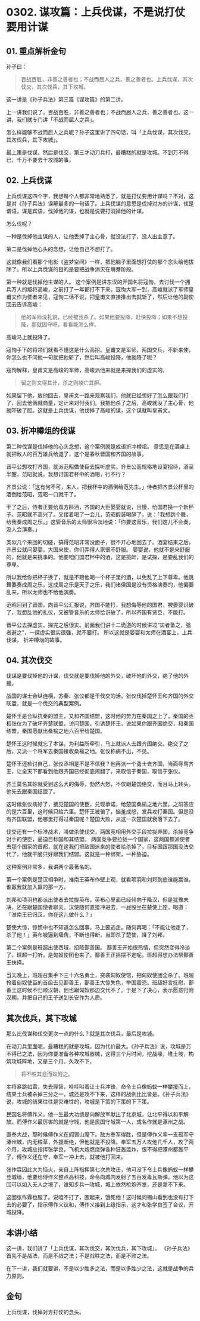 # 0302. 谋攻篇：上兵伐谋，不是说打仗要用计谋

## 01. 重点解析金句

孙子曰：

> 百战百胜，非善之善者也；不战而屈人之兵，善之善者也。上兵伐谋，其次伐交，其次伐兵，其下攻城。

这一讲是《孙子兵法》第三篇《谋攻篇》的第二讲。

上一讲我们说了，百战百胜，非善之善者也；不战而屈人之兵，善之善者也。这一讲，我们就专门讲「不战而屈人之兵」。

怎么样能够不战而屈人之兵呢？孙子这里讲了四句话，叫「上兵伐谋，其次伐交，其次伐兵，其下攻城」。

最上策是伐谋，然后是伐交，第三才动刀兵打，最糟糕的就是攻城。不到万不得已，千万不要去干攻城的事。

## 02. 上兵伐谋

上兵伐谋这四个字，我想每个人都非常地熟悉了，就是打仗要用计谋吗？不对，这是对《孙子兵法》误解最多的一句话了。上兵伐谋的意思是伐掉对方的计谋，伐是谓语，谋是宾语，伐掉他的谋，也就是说要打消掉他的计谋。

怎么伐呢？

一种是伐掉他主谋的人，让他丢掉了主心骨，就没法打了，没人出主意了。

第二是伐掉他心头的念想，让他自己不想打了。

这就像我们看那个电影《盗梦空间》一样，把他脑子里面想打仗的那个念头给他拔除了。所以上兵伐谋的目的是要把战争消灭在萌芽阶段。

第一种就是伐掉他主谋的人。 这个案例是讲东汉的开国名将寇恂，去讨伐一个拥兵万人的叛将高峻，之前打了一年都打不下来。寇恂大军一到，高峻就派了军师皇甫文作为使者来见，寇恂二话不说，把皇甫文直接推出去就斩了，然后让他的副使回去告诉高峻：

> 他的军师没礼貌，已经被我杀了。如果他要投降，赶快投降；如果不想投降，那就固守吧，看看能怎么样。

高峻马上就投降了。

寇恂手下的将领们就看不懂这是什么高招。皇甫文是军师，两国交兵，不斩来使，你怎么也不问他一句就把他斩了，然后叫高峻投降，他就降了呢？

寇恂解释，皇甫文是高峻的军师，高峻派他来就是来探我们的虚实的。

> 留之则文得其计，杀之则峻亡其胆。

如果留下他，放他回去，皇甫文一路来观察我们，他就已经想好了怎么跟我们打了，回去他俩就商量，定计来对付我们。我把他杀了之后，高峻就没了主心骨，他就吓破了胆。这就是上兵伐谋，他伐掉了高峻的谋，这个谋就叫皇甫文。

## 03. 折冲樽俎的伐谋

第二种伐谋是伐掉他的心头念想，这个案例就是成语折冲樽俎。 意思是在酒桌上就把敌人的百万雄兵给退了，这个是春秋晋国和齐国的故事。

晋平公想攻打齐国，就派范昭做使臣去探听虚实。齐景公高规格地设宴招待，酒至半酣，范昭就说，我想讨国君杯中的酒喝，行不行？

齐景公说：「这有何不可，来人，把我杯中的酒倒给范先生。」侍者把齐景公杯里的酒倒给范昭，范昭一口就干了。

干了之后，侍者正要给双方斟酒，齐国的大臣晏婴就说，且慢，给国君换一个新杯子。范昭就不高兴了。又接着喝了一会儿，范昭假装喝醉了，说：「我想跳个舞，给我奏成周之乐。」这管音乐的太师很冷淡地说：「你要这音乐，我们这儿不会奏，没人会演奏。」

类似几个来回的切磋，搞得范昭非常没面子，很不开心地回去了。酒宴结束之后，齐景公就问晏婴，大国来使，你们弄得人家很不舒服。
晏婴说，他就不是来舒服的，他就是来挑事的。他要咱们国君杯中的酒，这是挑衅，是试探，是要乱我们的尊卑。

所以我给你把杯子换了，就是不跟他喝一个杯子里的酒，以免乱了上下尊卑。他跳舞要奏成周之乐，这成周之乐是天子之乐，我们诸侯国是没有资格演奏的，他偏要乱来，所以太师也不给他演奏。

范昭回到了晋国，向晋平公汇报说，齐国不能打，我想侮辱他的国君，被晏婴识破了，我想乱他的礼仪，又被管音乐的太师给识破了，所以齐国有贤臣，不能打。

晋平公去探虚实，探完之后很实。前面我们讲十二诡道的时候讲过“实者备之，强者避之”，一探虚实很实很强，就不要打。 所以这就是晏婴和太师在酒宴上，上兵伐谋， 折冲樽俎的故事。

## 04. 其次伐交

伐谋是要伐掉他的计谋，伐交就是要伐掉他的外交，破坏他的外交，绝了他的外援。

战国的谋士合纵连横，苏秦、张仪都是干伐交的活。张仪伐掉楚怀王和齐国的外交联盟，就是一个伐交的典型案例。

楚怀王是合纵抗秦的盟主，又和齐国结盟，这时他的势力在秦国之上了。秦国的丞相张仪为了破坏齐楚联盟，访问楚国，引诱楚怀王，说如果你跟齐国绝交，和秦国结盟，秦国愿献出桑榆之地六百里给楚国。

楚怀王这时候就忘了本谋，为利益所牵引，马上就派人去跟齐国绝交。绝交了之后，又派一个将军去秦国接收桑榆之地。张仪称病不出，不见。

楚怀王还检讨自己，张仪丞相是不是不信我？他再派一个勇士去齐国，当面辱骂齐王，让全天下都看到他跟齐国已经彻底闹翻了，来取信于秦国，取信于张仪。

齐王莫名其妙就受到这么大的侮辱，勃然大怒，不仅跟楚国绝交，而且马上转头，他先去跟秦国结盟了。

这时候张仪病好了，接见楚国的使臣，兑现承诺，给楚国桑榆之地六里。之前答应的是六百里，这时候只给六里。楚怀王被骗了，恼羞成怒，发兵攻打秦国。但是没有齐国联盟，他哪里打得过秦国呢？楚国大败，从这一次楚国就衰落下去了。

伐交还有一个标准战术，叫做杀使伐交，两国竞相用外交手段拉拢异国，杀掉竞争对手的使臣，逼迫目标国和其结盟。 两国竞争要拉拢一个国家，这两国都派使者去那个国家的首都，就在这我们把敌国派来的使者给杀掉了，目标国跟那国没法交代了，他就干脆只好跟我们结盟。这就是一种绑架，一种胁迫。

这种案例非常多，我讲两个最著名的。

第一个案例是楚汉相争时，淮南王英布作壁上观，就看项羽和刘邦到底谁能赢谁，谁赢我就加入赢的那一方。 

刘邦和项羽也都派出使者去拉拢英布，英布心里面已经倾向于降汉，但是犹豫未决，还在跟楚国使者聊天。汉使随何直接冲进去，一屁股坐在楚使上座，喝道：「淮南王已归汉，你在这儿做什么？」

楚使大惊，惊慌中也不知道怎么回事，马上要逃走。随何再喝：「不能让他走了，杀了他！」英布被逼到墙角，不断也得断，当即杀了楚使，降了刘邦。

第二个案例是班超出使西域，招降鄯善国。 鄯善王开始很热情，但突然变得冷淡了。班超一打听，是匈奴使团也来了，鄯善王正摇摆不定呢。班超得想办法帮鄯善王抉择。

当天晚上，班超召集手下三十六名勇士，突袭匈奴使馆，把匈奴使团全杀了。班超拎着匈奴使臣的首级去见鄯善王，鄯善王大惊失色，举国震恐。班超好言抚慰，鄯善王这时候不归顺汉朝，他也跟匈奴那边交代不了。于是下了决心，表示愿意归附汉朝，并把自己的王子送到长安作为人质。

## 其次伐兵，其下攻城

那么比伐谋和伐交更次一点的什么？就是其次伐兵，最后是攻城。

在动刀兵里面呢，最糟糕的就是攻城，因为代价最大。《孙子兵法》说，攻城是万不得已之法，因为你要准备各种攻城器械，这得三个月时间，挖战壕，堆土坡，构筑攻城阵地，又是三个月。久攻不下，

> 将不胜其忿而蚁附之。

主将暴跳如雷，失去理智，哇哇叫着让士兵冲锋，命令士兵像蚂蚁一样攀援而上，结果士兵被杀掉三分之一，城还是攻不下来，这样的战例比比皆是。《孙子兵法》说，攻城的结果往往是灾难性的，攻城是下策的下策的下下策。

民国名将傅作义，他一生最大功绩是向解放军献出了北京城，让北平得以和平解放。而傅作义最厉害的就是守城，他是民国守城第一人，成名作就是涿州之战。

直奉大战，那时候傅作义在阎锡山麾下。敌方奉军得胜，但是傅作义率一支孤军守涿州城，内无粮草，外援断绝，但他就是不投降。奉军五万人攻他几千人，攻了两个月，攻城总指挥张学良，飞机大炮燃烧弹各种狂轰滥炸，恨不得把涿州都轰平了，傅作义还在守，奉军一冲上去，就被他打回来。

张作霖因此大为恼火，亲自上阵指挥第七次总攻击，他可没下令士兵像蚂蚁一样攀登城墙，他要给傅作义整点高科技，命令向城内发射了五百发毒瓦斯弹。他以为这回可以如入无人之境了，谁知步兵一攻城，城上依然枪炮齐发，还是拿不下来。

这回张作霖也服了。说咱不打了，围起来，饿死他！这时候阎锡山看到也没有打下去的必要了，指示傅作义议和，傅作义接到上级指示，这才和张学良签了合议，开城投降。

## 本讲小结

这一讲，我们讲了「上兵伐谋，其次伐交，其次伐兵，其下攻城」。 《孙子兵法》首先不是战法，而是不战之法；不是战胜之法，而是不败之法。

在下一讲，我们就要讲，不是以少胜多之法，而是以多胜少之法，这就是战争的兵力原则。

## 金句

上兵伐谋，伐掉对方打仗的念头。
